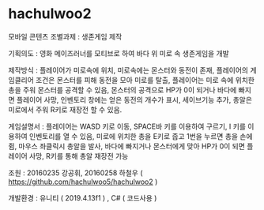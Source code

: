 # hachulwoo2

모바일 콘텐츠 조별과제 : 생존게임 제작

 

기획의도 : 영화 메이즈러너를 모티브로 하여 바다 위 미로 속 생존게임을 개발

 

제작방식 : 플레이어가 미로속에 위치, 미로속에는 몬스터와 동전이 존재, 플레이어의 게임클리어 조건은 몬스터를 피해 동전을 모아 미로를 탈출, 플레이어는 미로 속에 위치한 총을 주워 몬스터를 공격할 수 있음, 몬스터의 공격으로 HP가 0이 되거나 바다에 빠지면 플레이어 사망, 인벤토리 창에는 얻은 동전의 개수가 표시, 세이브기능 추가, 총알은 미로에서 주워 R키로 재장전 할 수 있음.

 

게임설명서 : 플레이어는 WASD 키로 이동, SPACE바 키를 이용하여 구르기, I 키를 이용하여 인벤토리를 열 수 있음, 미로에 위치한 총을 E키로 줍고 1번을 누르면 총을 손에 쥠, 마우스 좌클릭시 총알을 발사, 바다에 빠지거나 몬스터에게 맞아 HP가 0이 되면 플레이어 사망, R키를 통해 총알 재장전 가능

 

조원 : 20160235 강공휘, 20160258 하철우 ( https://github.com/hachulwoo5/hachulwoo2 )

 

개발환경 : 유니티 ( 2019.4.13f1 ) , C# ( 코드사용 )
